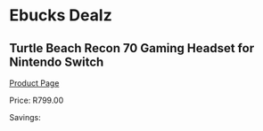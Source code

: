 
# Ebucks Dealz
## Turtle Beach Recon 70 Gaming Headset for Nintendo Switch
[Product Page](https://www.ebucks.com/web/shop/productSelected.do?prodId=1193394286&catId=1193873409)

Price: R799.00

Savings: 


	